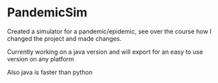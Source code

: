 # PandemicSim

Created a simulator for a pandemic/epidemic, see over the course how I changed the project and made changes.

Currently working on a java version and will export for an easy to use version on any platform

Also java is faster than python
